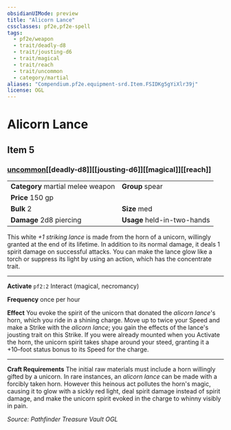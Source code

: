 ```yaml
---
obsidianUIMode: preview
title: "Alicorn Lance"
cssclasses: pf2e,pf2e-spell
tags:
  - pf2e/weapon
  - trait/deadly-d8
  - trait/jousting-d6
  - trait/magical
  - trait/reach
  - trait/uncommon
  - category/martial
aliases: "Compendium.pf2e.equipment-srd.Item.FSIDKg5gYiXlr39j"
license: OGL
---
```

# Alicorn Lance
## Item 5
### [uncommon](uncommon "Uncommon Rarity Trait")[[deadly-d8]][[jousting-d6]][[magical]][[reach]]

|  |  |
| -- | -- |
| **Category** martial melee weapon | **Group** spear |
| **Price** 150 gp |  |
| **Bulk** 2 | **Size** med |
| **Damage** 2d8 piercing  | **Usage** held-in-two-hands |



This white _+1 striking lance_ is made from the horn of a unicorn, willingly granted at the end of its lifetime. In addition to its normal damage, it deals 1 spirit damage on successful attacks. You can make the lance glow like a torch or suppress its light by using an action, which has the concentrate trait.

* * *

**Activate** `pf2:2` Interact (magical, necromancy)

**Frequency** once per hour

**Effect** You evoke the spirit of the unicorn that donated the _alicorn lance_'s horn, which you ride in a shining charge. Move up to twice your Speed and make a Strike with the _alicorn lance_; you gain the effects of the lance's jousting trait on this Strike. If you were already mounted when you Activate the horn, the unicorn spirit takes shape around your steed, granting it a +10–foot status bonus to its Speed for the charge.

* * *

**Craft Requirements** The initial raw materials must include a horn willingly gifted by a unicorn. In rare instances, an _alicorn lance_ can be made with a forcibly taken horn. However this heinous act pollutes the horn's magic, causing it to glow with a sickly red light, deal spirit damage instead of spirit damage, and make the unicorn spirit evoked in the charge to whinny visibly in pain.

*Source: Pathfinder Treasure Vault*
*OGL*